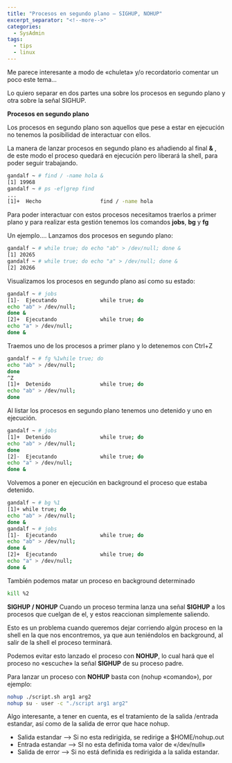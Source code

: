 ```yaml
---
title: "Procesos en segundo plano – SIGHUP, NOHUP"
excerpt_separator: "<!--more-->"
categories:
  - SysAdmin
tags:
  - tips
  - linux
---
```


Me parece interesante a modo de «chuleta» y/o recordatorio comentar un poco este tema…

Lo quiero separar en dos partes una sobre los procesos en segundo plano y otra sobre la señal SIGHUP.
<!--more-->

**Procesos en segundo plano**

Los procesos en segundo plano son aquellos que pese a estar en ejecución no tenemos la posibilidad de interactuar con ellos.

La manera de lanzar procesos en segundo plano es añadiendo al final **&** , de este modo el proceso quedará en ejecución pero liberará la shell, para poder seguir trabajando.
```bash
gandalf ~ # find / -name hola &
[1] 19968
gandalf ~ # ps -ef|grep find
...
[1]+  Hecho                   find / -name hola
```

Para poder interactuar con estos procesos necesitamos traerlos a primer plano y para realizar esta gestión tenemos los comandos **jobs**, **bg** y **fg**

Un ejemplo…. Lanzamos dos procesos en segundo plano:
```bash
gandalf ~ # while true; do echo "ab" > /dev/null; done &
[1] 20265
gandalf ~ # while true; do echo "a" > /dev/null; done &
[2] 20266
```

Visualizamos los procesos en segundo plano así como su estado:
```bash
gandalf ~ # jobs
[1]-  Ejecutando              while true; do
echo "ab" > /dev/null;
done &
[2]+  Ejecutando              while true; do
echo "a" > /dev/null;
done &
```

Traemos uno de los procesos a primer plano y lo detenemos con Ctrl+Z
```bash
gandalf ~ # fg %1while true; do
echo "ab" > /dev/null;
done
^Z
[1]+  Detenido                while true; do
echo "ab" > /dev/null;
done
```

Al listar los procesos en segundo plano tenemos uno detenido y uno en ejecución.
```bash
gandalf ~ # jobs
[1]+  Detenido                while true; do
echo "ab" > /dev/null;
done
[2]-  Ejecutando              while true; do
echo "a" > /dev/null;
done &
```

Volvemos a poner en ejecución en background el proceso que estaba detenido.
```bash
gandalf ~ # bg %1
[1]+ while true; do
echo "ab" > /dev/null;
done &
gandalf ~ # jobs
[1]-  Ejecutando              while true; do
echo "ab" > /dev/null;
done &
[2]+  Ejecutando              while true; do
echo "a" > /dev/null;
done &
```

También podemos matar un proceso en background determinado
```bash
kill %2
```

**SIGHUP / NOHUP**
Cuando un proceso termina lanza una señal **SIGHUP** a los procesos que cuelgan de el, y estos reaccionan simplemente saliendo.

Esto es un problema cuando queremos dejar corriendo algún proceso en la shell en la que nos encontremos, ya que aun teniéndolos en background, al salir de la shell el proceso terminará.

Podemos evitar esto lanzado el proceso con **NOHUP**, lo cual hará que el proceso no «escuche» la señal **SIGHUP** de su proceso padre.

Para lanzar un proceso con **NOHUP** basta con (nohup «comando»), por ejemplo:
```bash
nohup ./script.sh arg1 arg2
nohup su - user -c "./script arg1 arg2"
```

Algo interesante, a tener en cuenta, es el tratamiento de la salida /entrada estandar, así como de la salida de error que hace nohup.

- Salida estandar –> Si no esta redirigida, se redirige a $HOME/nohup.out
- Entrada estandar –> SI no esta definida toma valor de «/dev/null»
- Salida de error –-> Si no está definida es redirigida a la salida estandar.